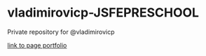 # vladimirovicp-JSFEPRESCHOOL
Private repository for @vladimirovicp

[link to page portfolio](https://rolling-scopes-school.github.io/vladimirovicp-JSFEPRESCHOOL/portfolio/ "link to page portfolio")


